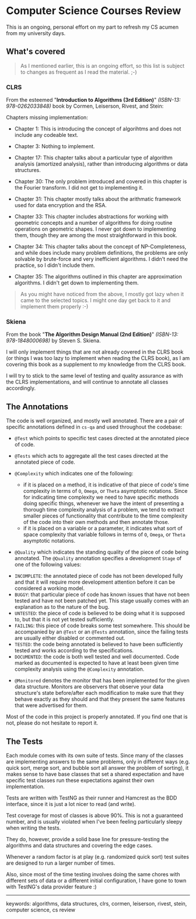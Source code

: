 # Computer Science Courses Review

This is an ongoing, personal effort on my part to refresh my CS acumen from my university days.

What's covered
--------------

> As I mentioned earlier, this is an ongoing effort, so this list is subject to changes as frequent
  as I read the material. ;-)

### CLRS

From the esteemed "**Introduction to Algorithms (3rd Edition)**" *(ISBN-13: 978-0262033848)*
book by Cormen, Leiserson, Rivest, and Stein:

Chapters missing implementation:

 * Chapter 1: This is introducing the concept of algorihtms and does not include any codeable text.

 * Chapter 3: Nothing to implement.

 * Chapter 17: This chapter talks about a particular type of algorithm analysis (amortized analysis), rather
 than introducing algorithms or data structures.

 * Chapter 30: The only problem introduced and covered in this chapter is the Fourier transform. I did not get
 to implementing it.

 * Chapter 31: This chapter mostly talks about the arithmatic framework used for data encryption and the RSA.

 * Chapter 33: This chapter includes abstractions for working with geometric concepts and a number of algorithms
 for doing routine operations on geometric shapes. I never got down to implementing them, though they are among
 the most straightforward in this book.

 * Chapter 34: This chapter talks about the concept of NP-Completeness, and while does include many problem
 definitions, the problems are only solvable by brute-force and very inefficient algorithms. I didn't need
 the practice, so I didn't include them.

 * Chapter 35: The algorithms outlined in this chapter are approximation algorithms. I didn't get down to implementing them.
 
> As you might have noticed from the above, I mostly got lazy when it came to the selected topics. I might one day get back to it and implement them properly :-)


### Skiena

From the book "**The Algorithm Design Manual (2nd Edition)**" *(ISBN-13: 978-1848000698)* by Steven S. Skiena.

I will only implement things that are not already covered in the CLRS book (or things I was too lazy
to implement when reading the CLRS book), as I am covering this book as a supplement to my knowledge
from the CLRS book.

I will try to stick to the same level of testing and quality assurance as with the CLRS implementations, and will
continue to annotate all classes accordingly.

The Annotations
---------------

The code is well organized, and mostly well annotated. There are a pair of specific annotations defined in `cs-qa` and
used throughout the codebase:

  * `@Test` which points to specific test cases directed at the annotated piece of code.
  
  * `@Tests` which acts to aggregate all the test cases directed at the annotated piece of code.

  * `@Complexity` which indicates one of the following:
   
    - if it is placed on a method, it is indicative of that piece of code's time complexity in terms of `O`, `Omega`,
    or `Theta` asymptotic notations. Since for indicating time complexity we need to have specific methods doing specific
     things, whenever we have the intent of presenting a thorough time complexity analysis of a problem, we tend to
     extract smaller pieces of functionality that contribute to the time complexity of the code into their own methods
     and then annotate those.
    - if it is placed on a variable or a parameter, it indicates what sort of space complexity that variable follows
    in terms of `O`, `Omega`, or `Theta` asymptotic notations.

  * `@Quality` which indicates the standing quality of the piece of code being annotated. The `@Quality` annotation
  specifies a development `Stage` of one of the following values:
   - `INCOMPLETE`: the annotated piece of code has not been developed fully and that it will require
   more development attention before it can be considered a working model.
   - `BUGGY`: that particular piece of code has known issues that have not been tested and have not
   been patched yet. This stage usually comes with an explanation as to the nature of the bug.
   - `UNTESTED`: the piece of code is believed to be doing what it is supposed to, but that it is not
   yet tested sufficiently.
   - `FAILING`: this piece of code breaks some test somewhere. This should be accompanied by an `@Test` or
   an `@Tests` annotation, since the failing tests are usually either disabled or commented out.
   - `TESTED`: the code being annotated is believed to have been sufficiently tested and works according to the specifications.
   - `DOCUMENTED`: the code is both well tested and well documented. Code marked as documented is expected to have at least been
   given time complexity analysis using the `@Complexity` annotation.

  * `@Monitored` denotes the monitor that has been implemented for the given data structure. Monitors are
  observers that observe your data structure's state before/after each modification to make sure that
  they behave exactly as they should and that they present the same features that were advertised for them.
  
Most of the code in this project is properly annotated. If you find one that is not, please do not hesitate to report it.

The Tests
---------

Each module comes with its own suite of tests. Since many of the classes are implementing answers
to the same problems, only in different ways (e.g. quick sort, merge sort, and bubble sort all answer
the problem of sorting), it makes sense to have base classes that set a shared expectation and have
specific test classes run these expectations against their own implementation.

Tests are written with TestNG as their runner and Hamcrest as the BDD interface, since it is just a
lot nicer to read (and write).

Test coverage for most of classes is above 90%. This is not a guaranteed number, and is usually violated
when I've been feeling particularly sleepy when writing the tests.

They do, however, provide a solid base line for pressure-testing the algorithms and data structures and
covering the edge cases.

Whenever a random factor is at play (e.g. randomized quick sort) test suites are designed to run a larger
number of times.

Also, since most of the time testing involves doing the same chores with different sets of data or a
different initial configuration, I have gone to town with TestNG's data provider feature :)


-----------------------

keywords: algorithms, data structures, clrs, cormen, leiserson, rivest, stein, computer science, cs review
